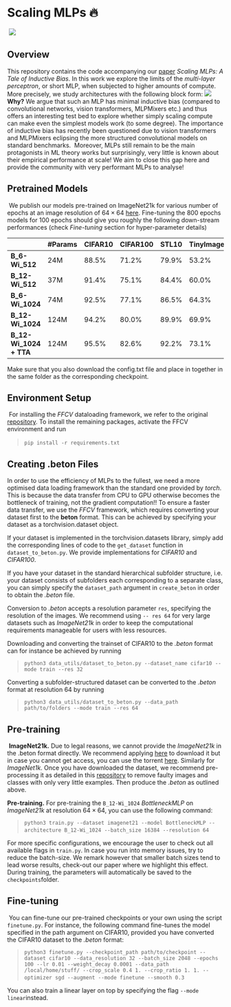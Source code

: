 ﻿# Scaling MLPs :fire:
​
![](https://user-images.githubusercontent.com/38691167/274573298-0aaf4b37-e9b3-4d67-9c0f-ef27fe17089d.png)
## Overview
This repository contains the code accompanying our [paper](https://arxiv.org/abs/2306.13575)  *Scaling MLPs: A Tale of Inductive Bias*. In this work we explore the limits of the *multi-layer perceptron*, or short MLP, when subjected to higher amounts of compute. More precisely, we study architectures with the following block form:
![](https://lh3.googleusercontent.com/pw/AIL4fc_3gvNmHfrvhN38zgU2OMTHqG-4w0zMY6of3S7Gi0EoV498btfYB2H7NnYUlpm8d0Va7COQAigFYZ9BCEI93qIqkV4_CKLKtdED6VQ8p-uJrKb6zD0yRfoe2yaMRdFFZeyPXaiFGWkJEurH-wvNGMY1=w1426-h154-s-no?authuser=0)
​
**Why?** We argue that such an MLP has minimal inductive bias (compared to convolutional networks, vision transformers, MLPMixers etc.) and thus offers an interesting test bed to explore whether simply scaling compute can make even the simplest models work (to some degree). The importance of inductive bias has recently been questioned due to vision transformers and MLPMixers eclipsing the more structured convolutional models on standard benchmarks.
​
Moreover, MLPs still remain to be the main protagonists in ML theory works but surprisingly, very little is known about their empirical performance at scale! We aim to close this gap here and provide the community with very performant MLPs to analyse!
​
## Pretrained Models
​
We publish our models pre-trained on ImageNet21k for various number of epochs at an image resolution of $64\times 64$ [here](https://drive.google.com/drive/folders/17pbKnQgftxkGW5zZGuUvN1C---DesqOW?usp=sharing). Fine-tuning the $800$ epochs models for $100$ epochs should give you roughly the following down-stream performances (check *Fine-tuning* section for hyper-parameter details)

|                  | #Params | CIFAR10 | CIFAR100 | STL10 | TinyImageNet | ImageNet | ImageNetReal
| ---------------- | ------- | ------- | -------- | ----- | ------------ | ---------- | ------------
| **B_6-Wi_512**   | 24M     | 88.5%   | 71.2%    | 79.9% |    53.2%     |    33.3%   |    38.2
| **B_12-Wi_512**  | 37M     | 91.4%   | 75.1%    | 84.4% |    60.0%     |    38.0%   |    42.8
| **B_6-Wi_1024**  | 74M     | 92.5%   | 77.1%    | 86.5% |    64.3%     |    40.0%   |    47.0%
| **B_12-Wi_1024** | 124M    | 94.2%   | 80.0%    | 89.9% |    69.9%     |    43.2%   |    48.6%
| **B_12-Wi_1024 + TTA** | 124M    | 95.5%   | 82.6%    | 92.2% |    73.1%      |     51.4%   | 57.9%


Make sure that you also download the config.txt file and place in together in the same folder as the corresponding checkpoint.
## Environment Setup
​
For installing the *FFCV* dataloading framework, we refer to the original [repository](https://github.com/libffcv/ffcv). To install the remaining packages, activate the FFCV environment and run 
>`pip install -r requirements.txt`
​
## Creating .beton Files
In order to use the efficiency of MLPs to the fullest, we need a more optimised data loading framework than the standard one provided by *torch*. This is because the data transfer from CPU to GPU otherwise becomes the bottleneck of training, not the gradient computation!! 
To ensure a faster data transfer, we use the *FFCV* framework, which requires converting your dataset first to the **beton** format. This can be achieved by specifying your dataset as a torchvision.dataset object. 

If your dataset is implemented in the torchvision.datasets library, simply add the corresponding lines of code to the `get_dataset` function in `dataset_to_beton.py`. We provide implementations for *CIFAR10* and *CIFAR100*. 

If you have your dataset in the standard hierarchical subfolder structure, i.e. your dataset consists of subfolders each corresponding to a separate class, you can simply specify the `dataset_path` argument in `create_beton` in order to obtain the *.beton* file.
​

Conversion to *.beton* accepts a resolution parameter `res`, specifying the resolution of the images. We recommend using `-- res 64` for very large datasets such as *ImageNet21k* in order to keep the computational requirements manageable for users with less resources.
​
 
Downloading and converting the trainset of CIFAR10 to the *.beton* format can for instance be achieved by running
>`python3 data_utils/dataset_to_beton.py --dataset_name cifar10 --mode train --res 32`

Converting a subfolder-structured dataset can be converted to the *.beton* format at resolution 64 by running
>`python3 data_utils/dataset_to_beton.py --data_path path/to/folders --mode train --res 64`

## Pre-training
​
**ImageNet21k.** Due to legal reasons, we cannot provide the *ImageNet21k* in the .beton format directly. We recommend applying [here](https://www.image-net.org/download.php) to download it but in case you cannot get access, you can use the torrent [here](https://academictorrents.com/details/8ec0d8df0fbb507594557bce993920442f4f6477). Similarly for *ImageNet1k*. Once you have downloaded the dataset, we recommend pre-processing it as detailed in this [repository](https://arxiv.org/abs/2104.10972) to remove faulty images and classes with only very little examples. Then produce the *.beton* as outlined above. 
​
​

**Pre-training.** For pre-training the `B_12-Wi_1024` *BottleneckMLP* on *ImageNet21k* at resolution $64 \times 64$, you can use the following command:
>`python3 train.py --dataset imagenet21 --model BottleneckMLP --architecture B_12-Wi_1024 --batch_size 16384 --resolution 64` 
​

For more specific configurations, we encourage the user to check out all available flags in `train.py`. In case you run into memory issues, try to reduce the batch-size. We remark however that smaller batch sizes tend to lead worse results, check-out our paper where we highlight this effect. During training, the parameters will automatically be saved to the `checkpoints`folder. 
## Fine-tuning
​
You can fine-tune our pre-trained checkpoints or your own using the script `finetune.py`.  For instance, the following command fine-tunes the model specified in the path argument on CIFAR10, provided you have converted the CIFAR10 dataset to the *.beton* format:
> `python3 finetune.py --checkpoint_path path/to/checkpoint --dataset cifar10 --data_resolution 32 --batch_size 2048 --epochs 100 --lr 0.01 --weight_decay 0.0001 --data_path /local/home/stuff/ --crop_scale 0.4 1. --crop_ratio 1. 1. --optimizer sgd --augment --mode finetune --smooth 0.3`
​

You can also train a linear layer on top by specifying the flag `--mode linear`instead.

